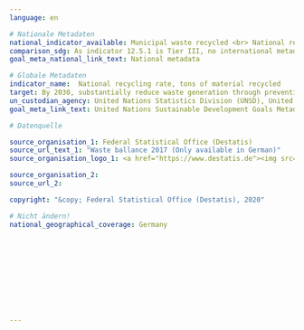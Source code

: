 ```yaml
---
language: en

# Nationale Metadaten
national_indicator_available: Municipal waste recycled <br> National recycling rate of municipal waste
comparison_sdg: As indicator 12.5.1 is Tier III, no international metadata description is yet available.
goal_meta_national_link_text: National metadata

# Globale Metadaten
indicator_name:  National recycling rate, tons of material recycled
target: By 2030, substantially reduce waste generation through prevention, reduction, recycling and reuse
un_custodian_agency: United Nations Statistics Division (UNSD), United Nations Environment Programme (UNEP)
goal_meta_link_text: United Nations Sustainable Development Goals Metadata

# Datenquelle

source_organisation_1: Federal Statistical Office (Destatis)
source_url_text_1: "Waste ballance 2017 (Only available in German)"
source_organisation_logo_1: <a href="https://www.destatis.de"><img src="https://g205sdgs.github.io/sdg-indicators/public/LogosEn/destatis.png" alt="Logo Destatis" /></a>

source_organisation_2:
source_url_2:

copyright: "&copy; Federal Statistical Office (Destatis), 2020"

# Nicht ändern!
national_geographical_coverage: Germany











---
```

